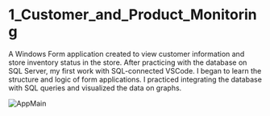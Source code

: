 # 1_Customer_and_Product_Monitoring
A Windows Form application created to view customer information and store inventory status in the store.
After practicing with the database on SQL Server, my first work with SQL-connected VSCode. I began to learn the structure and logic of form applications. I practiced integrating the database with SQL queries and visualized the data on graphs.

![AppMain](https://github.com/alicanarmttt/1_Customer_and_Product_Monitoring/assets/131194727/1b68adae-c99b-4b7c-890b-87bd2e2b4402)
